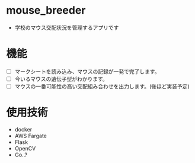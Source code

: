# mouse_breeder
- 学校のマウス交配状況を管理するアプリです
# 機能
* [ ]  マークシートを読み込み、マウスの記録が一発で完了します。
* [ ] 今いるマウスの遺伝子型がわかります。
* [ ] マウスの一番可能性の高い交配組み合わせを出力します。(後ほど実装予定)
# 使用技術
- docker
- AWS Fargate
- Flask
- OpenCV
- Go..?
